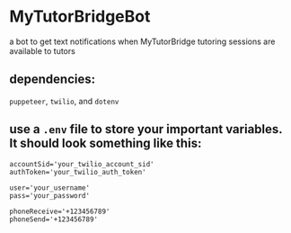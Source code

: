 # MyTutorBridgeBot
a bot to get text notifications when MyTutorBridge tutoring sessions are available to tutors

## dependencies:
`puppeteer`, `twilio`, and `dotenv`

## use a `.env` file to store your important variables. It should look something like this:
```
accountSid='your_twilio_account_sid'
authToken='your_twilio_auth_token'

user='your_username'
pass='your_password'

phoneReceive='+123456789'
phoneSend='+123456789'
```
